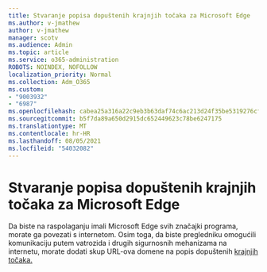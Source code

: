 ```yaml
---
title: Stvaranje popisa dopuštenih krajnjih točaka za Microsoft Edge
ms.author: v-jmathew
author: v-jmathew
manager: scotv
ms.audience: Admin
ms.topic: article
ms.service: o365-administration
ROBOTS: NOINDEX, NOFOLLOW
localization_priority: Normal
ms.collection: Adm_O365
ms.custom:
- "9003932"
- "6987"
ms.openlocfilehash: cabea25a316a22c9eb3b63daf74c6ac213d24f35be5319276cff641b1d9a27b9
ms.sourcegitcommit: b5f7da89a650d2915dc652449623c78be6247175
ms.translationtype: MT
ms.contentlocale: hr-HR
ms.lasthandoff: 08/05/2021
ms.locfileid: "54032082"
---
```

# <a name="create-an-allow-list-of-endpoints-for-microsoft-edge"></a>Stvaranje popisa dopuštenih krajnjih točaka za Microsoft Edge

Da biste na raspolaganju imali Microsoft Edge svih značajki programa, morate ga povezati s internetom. Osim toga, da biste pregledniku omogućili komunikaciju putem vatrozida i drugih sigurnosnih mehanizama na internetu, morate dodati skup URL-ova domene na popis dopuštenih [krajnjih točaka.](https://go.microsoft.com/fwlink/?linkid=2135054)
